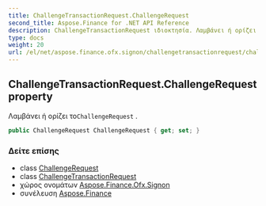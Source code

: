 ```yaml
---
title: ChallengeTransactionRequest.ChallengeRequest
second_title: Aspose.Finance for .NET API Reference
description: ChallengeTransactionRequest ιδιοκτησία. Λαμβάνει ή ορίζει τοChallengeRequest .
type: docs
weight: 20
url: /el/net/aspose.finance.ofx.signon/challengetransactionrequest/challengerequest/
---
```

## ChallengeTransactionRequest.ChallengeRequest property

Λαμβάνει ή ορίζει το`ChallengeRequest` .

```csharp
public ChallengeRequest ChallengeRequest { get; set; }
```

### Δείτε επίσης

* class [ChallengeRequest](../../challengerequest/)
* class [ChallengeTransactionRequest](../)
* χώρος ονομάτων [Aspose.Finance.Ofx.Signon](../../challengetransactionrequest/)
* συνέλευση [Aspose.Finance](../../../)


